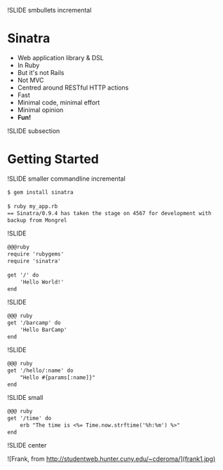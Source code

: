 !SLIDE smbullets incremental

# Sinatra

* Web application library & DSL
* In Ruby
* But it's not Rails
* Not MVC
* Centred around RESTful HTTP actions
* Fast
* Minimal code, minimal effort
* Minimal opinion
* __Fun!__

!SLIDE subsection

# Getting Started #

!SLIDE smaller commandline incremental

	$ gem install sinatra

	$ ruby my_app.rb
	== Sinatra/0.9.4 has taken the stage on 4567 for development with backup from Mongrel

!SLIDE

	@@@ruby
	require 'rubygems'
	require 'sinatra'

	get '/' do
		'Hello World!'
	end
	
!SLIDE

	@@@ ruby
	get '/barcamp' do
		'Hello BarCamp'
	end

!SLIDE

	@@@ ruby
	get '/hello/:name' do
		"Hello #{params[:name]}"
	end
	
!SLIDE small

	@@@ ruby
	get '/time' do
		erb "The time is <%= Time.now.strftime('%h:%m') %>"
	end

!SLIDE center

![Frank, from http://studentweb.hunter.cuny.edu/~cderoma/](frank1.jpg)